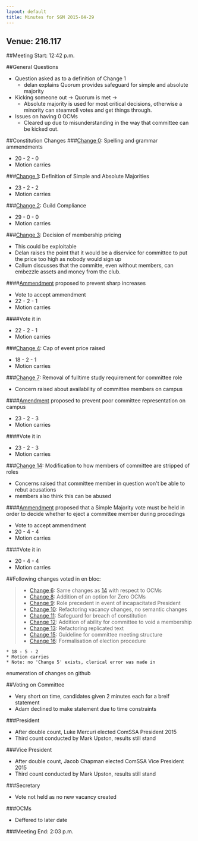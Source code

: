 ```yaml
---
layout: default
title: Minutes for SGM 2015-04-29
---
```


## Venue: 216.117

##Meeting Start: 12:42 p.m.

##General Questions
  * Question asked as to a definition of Change 1
    * delan explains Quorum provides safeguard for simple and absolute majority
  * Kicking someone out -> Quorum is met ->
    * Absolute majority is used for most critical decisions, otherwise
a minority can steamroll votes and get things through.
  * Issues on having 0 OCMs
      * Cleared up due to misunderstanding in the way that committee
can be kicked out.

##Constitution Changes
###[Change 0][a785a9d]: Spelling and grammar ammendments
  * 20 - 2 - 0
  * Motion carries

[a785a9d]: https://github.com/ComSSA/misc/commit/a785a9de8f81fdc3244ceded63d2bf53e0c3cca9


###[Change 1][08abfa0]: Definition of Simple and Absolute Majorities
  * 23 - 2 - 2
  * Motion carries

[08abfa0]: https://github.com/ComSSA/misc/commit/08abfa0a4be16940d8bf762346f19d2ff6d09369

###[Change 2][d370111]: Guild Compliance
  * 29 - 0 - 0
  * Motion carries

[d370111]: https://github.com/ComSSA/misc/commit/d370111b5016ce3a98d25e65f5db0db1202275fa

###[Change 3][19db702]: Decision of membership pricing
  * This could be exploitable
  * Delan raises the point that it would be a diservice for committee
to put the price too high as nobody would sign up
  * Callum discusses that the committe, even without members, can
embezzle assets and money from the club.

####[Ammendment][30e0426] proposed to prevent sharp increases
  * Vote to accept ammendment
  * 22 - 2 - 1
  * Motion carries

####Vote it in
  * 22 - 2 - 1
  * Motion carries

[19db702]: https://github.com/ComSSA/misc/commit/19db702f7d70f08d80c0bb2f04335ea621307db4
[30e0426]: https://github.com/ComSSA/misc/commit/30e04268d36529bd1ded57b34133e81af0aa7063

###[Change 4][4bc49b9]: Cap of event price raised
  * 18 - 2 - 1
  * Motion carries

[4bc49b9]: https://github.com/ComSSA/misc/commit/4bc49b99f73845d63c1dd3b837fb02f75a7a6c64

###[Change 7][794dd91]: Removal of fulltime study requirement for committee role
  * Concern raised about availability of committee members on campus

####[Amendment][72d182d] proposed to prevent poor committee
representation on campus
  * 23 - 2 - 3
  * Motion carries

####Vote it in
  * 23 - 2 - 3
  * Motion carries

[794dd91]: https://github.com/ComSSA/misc/commit/794dd9170fcde86b571bac319332943e097a0a7d
[72d182d]: https://github.com/ComSSA/misc/commit/72d182dbe30c76b0911189c80ce8367ae4336807

###[Change 14][0b261d8]: Modification to how members of committee are
stripped of roles
  * Concerns raised that committee member in question won't be able to
rebut acusations
  * members also think this can be abused

####[Ammendment][d5f6c91] proposed that a Simple Majority vote must be
held in order to decide whether to eject a committee member during
procedings
  * Vote to accept ammendment
  * 20 - 4 - 4
  * Motion carries

####Vote it in
  * 20 - 4 - 4
  * Motion carries

[0b261d8]: https://github.com/ComSSA/misc/commit/0b261d8c5e9c6ef2345dd0b76a4b434f2a5e9331
[d5f6c91]: https://github.com/ComSSA/misc/commit/d5f6c91942d79629c7d1a5d0f7dde0477666136c

##Following changes voted in en bloc:
>  * [Change 6][be11a21]: Same changes as [14][0b261d8] with respect to OCMs
>  * [Change 8][a7c3e7d]: Addition of an option for Zero OCMs
>  * [Change 9][62d5915]: Role precedent in event of incapacitated President
>  * [Change 10][a009f56]: Refactoring vacancy changes, no semantic changes
>  * [Change 11][d3d4a2a]: Safeguard for breach of constitution
>  * [Change 12][29aea72]: Addition of ability for committee to void a membership
>  * [Change 13][a74daa3]: Refactoring replicated text
>  * [Change 15][3546584]: Guideline for committee meeting structure
>  * [Change 16][7dacb3f]: Formalisation of election procedure

    * 18 - 5 - 2
    * Motion carries
    * Note: no 'Change 5' exists, clerical error was made in
enumeration of changes on github

[be11a21]: https://github.com/ComSSA/misc/commit/be11a2194456cffab7fd24a72fa626b74c061ab7
[a7c3e7d]: https://github.com/ComSSA/misc/commit/a7c3e7d507446131aeaa92d327136c31a65d9578
[62d5915]: https://github.com/ComSSA/misc/commit/62d5915319bd2f2d36b6b7cd871f8257f8f505e6
[a009f56]: https://github.com/ComSSA/misc/commit/a009f56119d16432dee4e0142ca05aa01433d583
[d3d4a2a]: https://github.com/ComSSA/misc/commit/d3d4a2ab7115f4b40fc90034bd202240f3e761b8
[29aea72]: https://github.com/ComSSA/misc/commit/29aea72be6c4169cc05d3ac16cf3cafbd7c2e8a7
[a74daa3]: https://github.com/ComSSA/misc/commit/a74daa32acb095edd10bb7d7e30ded0d620ba7ac
[3546584]: https://github.com/ComSSA/misc/commit/35465841d26743ec8913a6ff16fff341449cdc8a
[7dacb3f]: https://github.com/ComSSA/misc/commit/7dacb3f1403222abc7f2391a9797b71cdd8eadb8

##Voting on Committee
  * Very short on time, candidates given 2 minutes each for a breif statement
  * Adam declined to make statement due to time constraints

###President
  * After double count, Luke Mercuri elected ComSSA President 2015
  * Third count conducted by Mark Upston, results still stand

###Vice President
  * After double count, Jacob Chapman elected ComSSA Vice President 2015
  * Third count conducted by Mark Upston, results still stand

###Secretary
  * Vote not held as no new vacancy created

###OCMs
  * Deffered to later date

###Meeting End: 2:03 p.m.